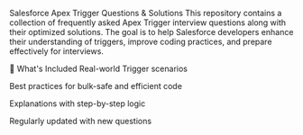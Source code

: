 Salesforce Apex Trigger Questions & Solutions
This repository contains a collection of frequently asked Apex Trigger interview questions along with their optimized solutions. The goal is to help Salesforce developers enhance their understanding of triggers, improve coding practices, and prepare effectively for interviews.

📌 What's Included
Real-world Trigger scenarios

Best practices for bulk-safe and efficient code

Explanations with step-by-step logic

Regularly updated with new questions